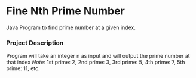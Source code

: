 # Fine Nth Prime Number
Java Program to find prime number at a given index.
### Project Description
Program will take an integer n as input and will output the prime number at that index
_Note:_ 1st prime: 2, 2nd prime: 3, 3rd prime: 5, 4th prime: 7, 5th prime: 11, etc.
